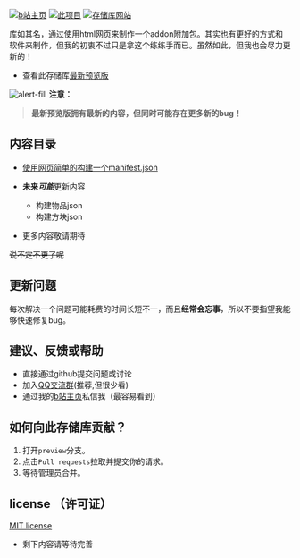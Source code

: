 [![b站主页](https://img.shields.io/badge/果宝的b站主页-666666?logo=bilibili&labelColor=FFC0CB)](https://m.bilibili.com/space/1975312515) [![此项目](https://img.shields.io/badge/github项目-666666?logo=github)](https://github.com/guobao2333/Minecraft-bedrock-addon-build/tree/main/README.md) [![存储库网站](https://github.com/guobao2333/Minecraft-bedrock-addon-build/actions/workflows/jekyll-pages.yml/badge.svg?branch=preview)](https://guobao2333.github.io/Minecraft-bedrock-addon-build/)

库如其名，通过使用html网页来制作一个addon附加包。其实也有更好的方式和软件来制作，但我的初衷不过只是拿这个练练手而已。虽然如此，但我也会尽力更新的！

- 查看此存储库[最新预览版](https://github.com/guobao2333/Minecraft-bedrock-addon-build/tree/preview/)

![alert-fill](https://github.com/guobao2333/Minecraft-bedrock-addon-build/assets/125613427/f57ab5f5-2416-43b1-ad88-a490c638c961) **注意：**
>**最新预览版拥有最新的内容，但同时可能存在更多新的bug！**

## 内容目录
- [使用网页简单的构建一个manifest.json](build_manifest/)
- **未来*可能***更新内容
  - 构建物品json
  - 构建方块json

- 更多内容敬请期待

~~说不定不更了呢~~
## 更新问题
每次解决一个问题可能耗费的时间长短不一，而且**经常会忘事**，所以不要指望我能够快速修复bug。

## 建议、反馈或帮助
- 直接通过github提交问题或讨论
- 加入[QQ交流群](http://qm.qq.com/cgi-bin/qm/qr?_wv=1027&k=hcGB26TBVYbVIS6TkZ5uvBwghyx3wqIz&authKey=BgG4%2BARj6b9ym9Cf7llJNV4Bgo97dW3PRqa127ZUdyWNo81rF7vveSAVQPt7syZ8&noverify=0&group_code=319756047)(推荐,但很少看)
- 通过我的[b站主页](https://m.bilibili.com/space/1975312515)私信我（最容易看到）
 
## 如何向此存储库贡献？
1. 打开`preview`分支。
2. 点击`Pull requests`拉取并提交你的请求。
3. 等待管理员合并。

## license （许可证）
[MIT license](./LICENSE)

- 剩下内容请等待完善
